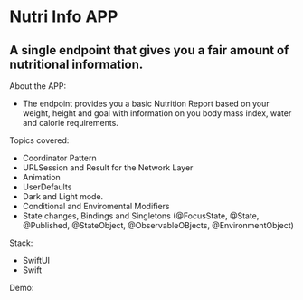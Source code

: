 # Nutri Info APP

## A single endpoint that gives you a fair amount of nutritional information.

About the APP:
* The endpoint provides you a basic Nutrition Report based on your weight, height and goal with information on you body mass index, water and calorie requirements.

Topics covered:
* Coordinator Pattern
* URLSession and Result for the Network Layer
* Animation
* UserDefaults
* Dark and Light mode.
* Conditional and Enviromental Modifiers
* State changes, Bindings and Singletons (@FocusState, @State, @Published, @StateObject, @ObservableOBjects, @EnvironmentObject)


Stack:
* SwiftUI
* Swift


Demo:


